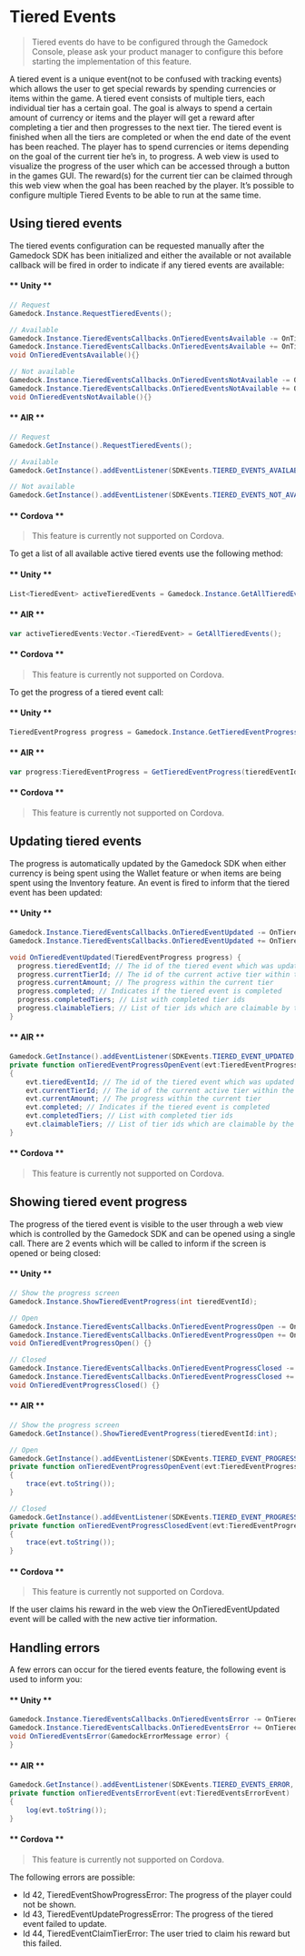 # Tiered Events

> Tiered events do have to be configured through the Gamedock Console, please ask your product manager to configure this before starting the implementation of this feature.

A tiered event is a unique event(not to be confused with tracking events) which allows the user to get special rewards by spending currencies or items within the game. A tiered event consists of multiple tiers, each individual tier has a certain goal. The goal is always to spend a certain amount of currency or items and the player will get a reward after completing a tier and then progresses to the next tier. The tiered event is finished when all the tiers are completed or when the end date of the event has been reached. The player has to spend currencies or items depending on the goal of the current tier he’s in, to progress. A web view is used to visualize the progress of the user which can be accessed through a button in the games GUI. The reward(s) for the current tier can be claimed through this web view when the goal has been reached by the player.
It’s possible to configure multiple Tiered Events to be able to run at the same time.

## Using tiered events

The tiered events configuration can be requested manually after the Gamedock SDK has been initialized and either the available or not available callback will be fired in order to indicate if any tiered events are available:

<!-- tabs:start -->

#### ** Unity **

~~~csharp
// Request
Gamedock.Instance.RequestTieredEvents();

// Available
Gamedock.Instance.TieredEventsCallbacks.OnTieredEventsAvailable -= OnTieredEventsAvailable;
Gamedock.Instance.TieredEventsCallbacks.OnTieredEventsAvailable += OnTieredEventsAvailable;
void OnTieredEventsAvailable(){}

// Not available
Gamedock.Instance.TieredEventsCallbacks.OnTieredEventsNotAvailable -= OnTieredEventsNotAvailable;
Gamedock.Instance.TieredEventsCallbacks.OnTieredEventsNotAvailable += OnTieredEventsNotAvailable;
void OnTieredEventsNotAvailable(){}
~~~

#### ** AIR **

~~~actionscript
// Request
Gamedock.GetInstance().RequestTieredEvents();

// Available
Gamedock.GetInstance().addEventListener(SDKEvents.TIERED_EVENTS_AVAILABLE, onTieredEventsAvailableEvent);

// Not available
Gamedock.GetInstance().addEventListener(SDKEvents.TIERED_EVENTS_NOT_AVAILABLE, onTieredEventsNotAvailableEvent);

~~~

#### ** Cordova **

> This feature is currently not supported on Cordova.

<!-- tabs:end -->

To get a list of all available active tiered events use the following method:

<!-- tabs:start -->

#### ** Unity **

~~~csharp
List<TieredEvent> activeTieredEvents = Gamedock.Instance.GetAllTieredEvents();
~~~

#### ** AIR **

~~~actionscript
var activeTieredEvents:Vector.<TieredEvent> = GetAllTieredEvents();
~~~

#### ** Cordova **

> This feature is currently not supported on Cordova.

<!-- tabs:end -->

To get the progress of a tiered event call:

<!-- tabs:start -->

#### ** Unity **

~~~csharp
TieredEventProgress progress = Gamedock.Instance.GetTieredEventProgress(int tieredEventId);
~~~

#### ** AIR **

~~~actionscript
var progress:TieredEventProgress = GetTieredEventProgress(tieredEventId:int);
~~~

#### ** Cordova **

> This feature is currently not supported on Cordova.

<!-- tabs:end -->

## Updating tiered events

The progress is automatically updated by the Gamedock SDK when either currency is being spent using the Wallet feature or when items are being spent using the Inventory feature.
An event is fired to inform that the tiered event has been updated:

<!-- tabs:start -->

#### ** Unity **

~~~csharp
Gamedock.Instance.TieredEventsCallbacks.OnTieredEventUpdated -= OnTieredEventUpdated;
Gamedock.Instance.TieredEventsCallbacks.OnTieredEventUpdated += OnTieredEventUpdated;

void OnTieredEventUpdated(TieredEventProgress progress) {
  progress.tieredEventId; // The id of the tiered event which was updated
  progress.currentTierId; // The id of the current active tier within the tiered event
  progress.currentAmount; // The progress within the current tier
  progress.completed; // Indicates if the tiered event is completed
  progress.completedTiers; // List with completed tier ids
  progress.claimableTiers; // List of tier ids which are claimable by the player
} 
~~~

#### ** AIR **

~~~actionscript
Gamedock.GetInstance().addEventListener(SDKEvents.TIERED_EVENT_UPDATED, onTieredEventUpdatedEvent);
private function onTieredEventProgressOpenEvent(evt:TieredEventProgressOpenEvent) : void
{
	evt.tieredEventId; // The id of the tiered event which was updated
	evt.currentTierId; // The id of the current active tier within the tiered event
	evt.currentAmount; // The progress within the current tier
	evt.completed; // Indicates if the tiered event is completed
	evt.completedTiers; // List with completed tier ids
	evt.claimableTiers; // List of tier ids which are claimable by the player
}
~~~

#### ** Cordova **

> This feature is currently not supported on Cordova.

<!-- tabs:end -->

## Showing tiered event progress

The progress of the tiered event is visible to the user through a web view which is controlled by the Gamedock SDK and can be opened using a single call. There are 2 events which will be called to inform if the screen is opened or being closed:

<!-- tabs:start -->

#### ** Unity **

~~~csharp
// Show the progress screen
Gamedock.Instance.ShowTieredEventProgress(int tieredEventId);

// Open
Gamedock.Instance.TieredEventsCallbacks.OnTieredEventProgressOpen -= OnTieredEventProgressOpen;
Gamedock.Instance.TieredEventsCallbacks.OnTieredEventProgressOpen += OnTieredEventProgressOpen;
void OnTieredEventProgressOpen() {}

// Closed
Gamedock.Instance.TieredEventsCallbacks.OnTieredEventProgressClosed -= OnTieredEventProgressClosed;
Gamedock.Instance.TieredEventsCallbacks.OnTieredEventProgressClosed += OnTieredEventProgressClosed;
void OnTieredEventProgressClosed() {}
~~~

#### ** AIR **

~~~actionscript
// Show the progress screen
Gamedock.GetInstance().ShowTieredEventProgress(tieredEventId:int);

// Open
Gamedock.GetInstance().addEventListener(SDKEvents.TIERED_EVENT_PROGRESS_OPEN, onTieredEventProgressOpenEvent);
private function onTieredEventProgressOpenEvent(evt:TieredEventProgressOpenEvent) : void
{
	trace(evt.toString());
}

// Closed
Gamedock.GetInstance().addEventListener(SDKEvents.TIERED_EVENT_PROGRESS_CLOSED, onTieredEventProgressClosedEvent);
private function onTieredEventProgressClosedEvent(evt:TieredEventProgressClosedEvent) : void
{
	trace(evt.toString());
}
~~~

#### ** Cordova **

> This feature is currently not supported on Cordova.

<!-- tabs:end -->

If the user claims his reward in the web view the OnTieredEventUpdated event will be called with the new active tier information.

## Handling errors

A few errors can occur for the tiered events feature, the following event is used to inform you:

<!-- tabs:start -->

#### ** Unity **

~~~csharp
Gamedock.Instance.TieredEventsCallbacks.OnTieredEventsError -= OnTieredEventsError;
Gamedock.Instance.TieredEventsCallbacks.OnTieredEventsError += OnTieredEventsError;
void OnTieredEventsError(GamedockErrorMessage error) {
}
~~~

#### ** AIR **

~~~actionscript
Gamedock.GetInstance().addEventListener(SDKEvents.TIERED_EVENTS_ERROR, onTieredEventsErrorEvent);
private function onTieredEventsErrorEvent(evt:TieredEventsErrorEvent) : void
{
	log(evt.toString());
}
~~~

#### ** Cordova **

> This feature is currently not supported on Cordova.

<!-- tabs:end -->

The following errors are possible:
* Id 42, TieredEventShowProgressError: The progress of the player could not be shown.
* Id 43, TieredEventUpdateProgressError: The progress of the tiered event failed to update.
* Id 44, TieredEventClaimTierError: The user tried to claim his reward but this failed.